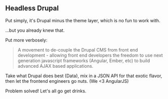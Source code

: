 ##  Headless Drupal

Put simply, it's Drupal minus the theme layer, which is no fun to work with. 

...but you already knew that.

Put more verbosely:

>A movement to de-couple the Drupal CMS from front end development - 
>allowing front end developers the freedom to use next generation javascript 
>frameworks (Angular, Ember, etc) to build advanced AJAX based applications. 

Take what Drupal does best (Data), mix in a JSON API for that exotic flavor, then let the frontend engineers go nuts. (We &lt;3 AngularJS)

Problem solved! Let's all go get drinks.
